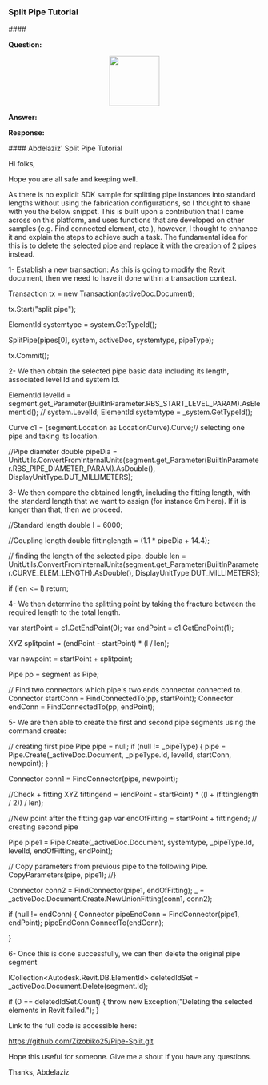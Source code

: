 <head>
<meta http-equiv="Content-Type" content="text/html; charset=utf-8">
<link rel="stylesheet" type="text/css" href="bc.css">
<script src="https://cdn.rawgit.com/google/code-prettify/master/loader/run_prettify.js" type="text/javascript"></script>
</head>

<!---

twitter:

 the #RevitAPI @AutodeskForge @AutodeskRevit #bim #DynamoBim #ForgeDevCon 

&ndash; 
...

linkedin:

#bim #DynamoBim #ForgeDevCon #Revit #API #IFC #SDK #AI #VisualStudio #Autodesk #AEC #adsk

the [Revit API discussion forum](http://forums.autodesk.com/t5/revit-api-forum/bd-p/160) thread

<center>
<img src="img/" alt="" title="" width="600"/>
<p style="font-size: 80%; font-style:italic"></p>
</center>

-->

### Split Pipe Tutorial

####<a name="2"></a> 

**Question:** 

<center>
<img src="img/" alt="" title="" width="100"/> <!-- 3093 -->
</center>

**Answer:**

**Response:**

####<a name="3"></a> Abdelaziz' Split Pipe Tutorial

Hi folks,

Hope you are all safe and keeping well.

As there is no explicit SDK sample for splitting pipe instances into standard lengths without using the fabrication configurations, so I thought to share with you the below snippet. This is built upon a contribution that I came across on this platform, and uses functions that are developed on other samples (e.g. Find connected element, etc.), however, I thought to enhance it and explain the steps to achieve such a task. The fundamental idea for this is to delete the selected pipe and replace it with the creation of 2 pipes instead. 

1-	Establish a new transaction: As this is going to modify the Revit document, then we need to have it done within a transaction context.

  Transaction tx = new Transaction(activeDoc.Document);

  tx.Start("split pipe");

  ElementId systemtype = system.GetTypeId();

  SplitPipe(pipes[0], system, activeDoc, systemtype, pipeType);

  tx.Commit();

2-	We then obtain the selected pipe basic data including its length, associated level Id and system Id.

  ElementId levelId = segment.get_Parameter(BuiltInParameter.RBS_START_LEVEL_PARAM).AsElementId();
  // system.LevelId;
  ElementId systemtype = _system.GetTypeId();

  Curve c1 = (segment.Location as LocationCurve).Curve;// selecting one pipe and taking its location.
  
  //Pipe diameter
  double pipeDia = UnitUtils.ConvertFromInternalUnits(segment.get_Parameter(BuiltInParameter.RBS_PIPE_DIAMETER_PARAM).AsDouble(), DisplayUnitType.DUT_MILLIMETERS);

3-	We then compare the obtained length, including the fitting length, with the standard length that we want to assign (for instance 6m here). If it is longer than that, then we proceed. 

  //Standard length
  double l = 6000;

  //Coupling length
  double fittinglength = (1.1 * pipeDia + 14.4);

  // finding the length of the selected pipe.
  double len = UnitUtils.ConvertFromInternalUnits(segment.get_Parameter(BuiltInParameter.CURVE_ELEM_LENGTH).AsDouble(), DisplayUnitType.DUT_MILLIMETERS);

  if (len <= l)
    return;

4-	We then determine the splitting point by taking the fracture between the required length to the total length.

  var startPoint = c1.GetEndPoint(0);
  var endPoint = c1.GetEndPoint(1);
  
  
  XYZ splitpoint = (endPoint - startPoint) * (l / len);
  
  
  var newpoint = startPoint + splitpoint;
  
  
  Pipe pp = segment as Pipe;
  
  
  // Find two connectors which pipe's two ends connector connected to. 
  Connector startConn = FindConnectedTo(pp, startPoint);
  Connector endConn = FindConnectedTo(pp, endPoint);

5-	We are then able to create the first and second pipe segments using the command create:

  // creating first pipe 
  Pipe pipe = null;
  if (null != _pipeType)
  {
    pipe = Pipe.Create(_activeDoc.Document, _pipeType.Id, levelId, startConn, newpoint);
  }
  
  
  Connector conn1 = FindConnector(pipe, newpoint);
  
  
  //Check + fitting
  XYZ fittingend = (endPoint - startPoint) * ((l + (fittinglength / 2)) / len);
  
  
  //New point after the fitting gap
  var endOfFitting = startPoint + fittingend;
  // creating second pipe
  
  Pipe pipe1 = Pipe.Create(_activeDoc.Document, systemtype, _pipeType.Id, levelId, endOfFitting, endPoint);
  
  
  // Copy parameters from previous pipe to the following Pipe. 
  CopyParameters(pipe, pipe1);
  //}
  
  
  Connector conn2 = FindConnector(pipe1, endOfFitting);
  _ = _activeDoc.Document.Create.NewUnionFitting(conn1, conn2);
  
  
  if (null != endConn)
  {
    Connector pipeEndConn = FindConnector(pipe1, endPoint);
    pipeEndConn.ConnectTo(endConn);
  
  
  }

6-	Once this is done successfully, we can then delete the original pipe segment

  ICollection<Autodesk.Revit.DB.ElementId> deletedIdSet = _activeDoc.Document.Delete(segment.Id);
  
  if (0 == deletedIdSet.Count)
  {
    throw new Exception("Deleting the selected elements in Revit failed.");
  }

Link to the full code is accessible here:

https://github.com/Zizobiko25/Pipe-Split.git

Hope this useful for someone. Give me a shout if you have any questions.

Thanks, Abdelaziz
